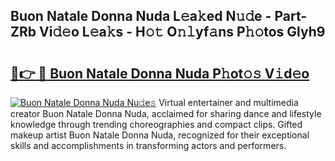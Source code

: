 ## Buon Natale Donna Nuda L𝚎a𝚔ed N𝚞𝚍e - Part-ZRb Vi𝚍𝚎o L𝚎a𝚔s - H𝚘𝚝 O𝚗𝚕yf𝚊ns P𝚑𝚘tos Glyh9

# <h2><a href="http://kf8v9w.oniu.top/?m=Buon+Natale+Donna+Nuda">🔗👉 🔴 Buon Natale Donna Nuda P𝚑ot𝚘𝚜 V𝚒d𝚎o</a></h2>

[![Buon Natale Donna Nuda Nu𝚍e𝚜](https://i.imgur.com/0qMVB7G.gif)](http://kf8v9w.oniu.top/?m=Buon+Natale+Donna+Nuda)
Virtual entertainer and multimedia creator Buon Natale Donna Nuda, acclaimed for sharing dance and lifestyle knowledge through trending choreographies and compact clips. Gifted makeup artist Buon Natale Donna Nuda, recognized for their exceptional skills and accomplishments in transforming actors and performers.  
